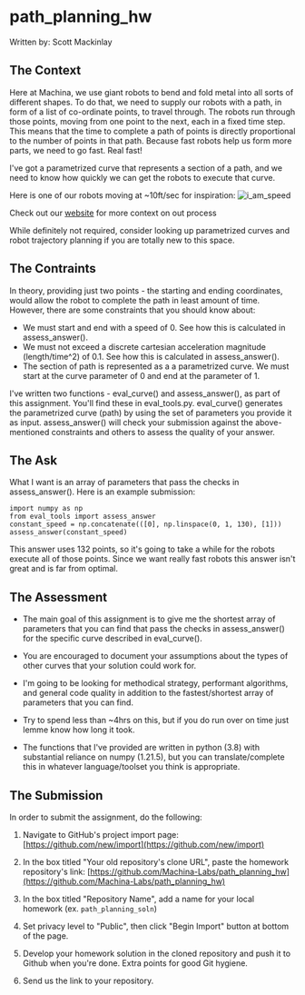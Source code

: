 # path_planning_hw
Written by: Scott Mackinlay

## The Context
Here at Machina, we use giant robots to bend and fold metal into all sorts of different shapes. To do that, we need to supply our robots with a path, in form of a list of co-ordinate points, to travel through. The robots run through those points, moving from one point to the next, each in a fixed time step. This means that the time to complete a path of points is directly proportional to the number of points in that path. Because fast robots help us form more parts, we need to go fast. Real fast! 

I've got a parametrized curve that represents a section of a path, and we need to know how quickly we can get the robots to execute that curve. 

Here is one of our robots moving at ~10ft/sec for inspiration:
![i_am_speed](i_am_speed.gif?raw=True)

Check out our [website](https://www.machinalabs.ai/home/) for more context on out process

While definitely not required, consider looking up parametrized curves and robot trajectory planning if you are totally new to this space. 

## The Contraints
In theory, providing just two points - the starting and ending coordinates, would allow the robot to complete the path in least amount of time. However, there are some constraints that you should know about:
- We must start and end with a speed of 0. See how this is calculated in assess_answer(). 
- We must not exceed a discrete cartesian acceleration magnitude (length/time^2) of 0.1. See how this is calculated in assess_answer(). 
- The section of path is represented as a a parametrized curve. We must start at the curve parameter of 0 and end at the parameter of 1.

I've written two functions - eval_curve() and assess_answer(), as part of this assignment. You'll find these in eval_tools.py. eval_curve() generates the parametrized curve (path) by using the set of parameters you provide it as input. assess_answer() will check your submission against the above-mentioned constraints and others to assess the quality of your answer. 

 ## The Ask
What I want is an array of parameters that pass the checks in assess_answer(). Here is an example submission:

```
import numpy as np
from eval_tools import assess_answer
constant_speed = np.concatenate(([0], np.linspace(0, 1, 130), [1]))
assess_answer(constant_speed)
```

This answer uses 132 points, so it's going to take a while for the robots execute all of those points. Since we want really fast robots this answer isn't great and is far from optimal. 

## The Assessment
- The main goal of this assignment is to give me the shortest array of parameters that you can find that pass the checks in assess_answer() for the specific curve described in eval_curve(). 

- You are encouraged to document your assumptions about the types of other curves that your solution could work for. 

- I'm going to be looking for methodical strategy, performant algorithms, and general code quality in addition to the fastest/shortest array of parameters that you can find.

- Try to spend less than ~4hrs on this, but if you do run over on time just lemme know how long it took. 

- The functions that I've provided are written in python (3.8) with substantial reliance on numpy (1.21.5), but you can translate/complete this in whatever language/toolset you think is appropriate. 

## The Submission
In order to submit the assignment, do the following:

1. Navigate to GitHub's project import page: [https://github.com/new/import](https://github.com/new/import)

2. In the box titled "Your old repository's clone URL", paste the homework repository's link: [https://github.com/Machina-Labs/path_planning_hw](https://github.com/Machina-Labs/path_planning_hw)

3. In the box titled "Repository Name", add a name for your local homework (ex. `path_planning_soln`)

4. Set privacy level to "Public", then click "Begin Import" button at bottom of the page.

5. Develop your homework solution in the cloned repository and push it to Github when you're done. Extra points for good Git hygiene.

6. Send us the link to your repository.





